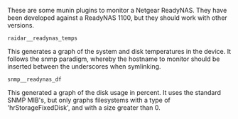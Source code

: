 
These are some munin plugins to monitor a Netgear ReadyNAS.  They have been developed against a ReadyNAS 1100, but they should work with other versions.

`raidar__readynas_temps`

This generates a graph of the system and disk temperatures in the device.  It follows the snmp paradigm, whereby the hostname to monitor should be inserted between the underscores when symlinking.

`snmp__readynas_df`

This generated a graph of the disk usage in percent.  It uses the standard SNMP MIB's, but only graphs filesystems with a type of 'hrStorageFixedDisk', and with a size greater than 0.
